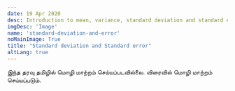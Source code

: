 ```yaml
---
date: 19 Apr 2020
desc: Introduction to mean, variance, standard deviation and standard error of a population
imgDesc: 'Image'
name: 'standard-deviation-and-error'
noMainImage: True
title: "Standard deviation and Standard error"
altLang: true
---
```

இந்த தரவு தமிழில் மொழி மாற்றம் செய்யப்படவில்லை. விரைவில் மொழி மாற்றம் செய்யப்படும்.

<style>


</style>